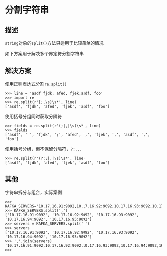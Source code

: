 # 分割字符串

## 描述

`string`对象的`split()`方法只适用于比较简单的情况

如下方案用于解决多个界定符分割字符串

## 解决方案

使用正则表达式分割`re.split()`

```
>>> line = 'asdf fjdk; afed, fjek,asdf, foo'
>>> import re
>>> re.split(r'[;,\s]\s*', line)
['asdf', 'fjdk', 'afed', 'fjek', 'asdf', 'foo']
```

使用括号分组同时获取分隔符

```
>>> fields = re.split(r'(;|,|\s)\s*', line)
>>> fields
['asdf', ' ', 'fjdk', ';', 'afed', ',', 'fjek', ',', 'asdf', ',', 'foo']
```

使用括号分组，但不保留分隔符，`?:...`
```
>>> re.split(r'(?:;|,|\s)\s*', line)
['asdf', 'fjdk', 'afed', 'fjek', 'asdf', 'foo']
```

## 其他

字符串拆分与组合，实际案例

```
>>> KAFKA_SERVERS='10.17.16.91:9092,10.17.16.92:9092,10.17.16.93:9092,10.17.16.94:9092,10.17.16.95:9092'
>>> KAFKA_SERVERS.split(',')
['10.17.16.91:9092', '10.17.16.92:9092', '10.17.16.93:9092', '10.17.16.94:9092', '10.17.16.95:9092']
>>> servers = KAFKA_SERVERS.split(',')
>>> servers
['10.17.16.91:9092', '10.17.16.92:9092', '10.17.16.93:9092', '10.17.16.94:9092', '10.17.16.95:9092']
>>> ','.join(servers)
'10.17.16.91:9092,10.17.16.92:9092,10.17.16.93:9092,10.17.16.94:9092,10.17.16.95:9092'
>>>
```
